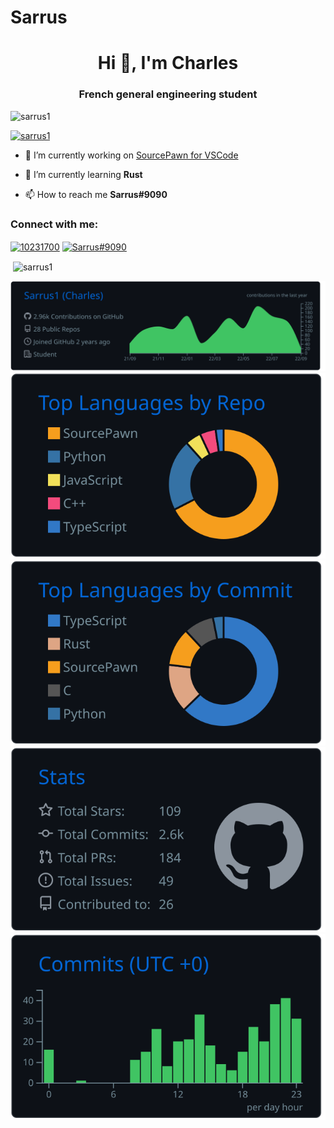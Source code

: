 # Sarrus

<h1 align="center">Hi 👋, I'm Charles</h1>
<h3 align="center">French general engineering student</h3>

<p align="left"> <img src="https://komarev.com/ghpvc/?username=sarrus1&label=Profile%20views&color=0e75b6&style=flat" alt="sarrus1" /> </p>

<p align="left"> <a href="https://github.com/ryo-ma/github-profile-trophy"><img src="https://github-profile-trophy.vercel.app/?username=sarrus1" alt="sarrus1" /></a> </p>

- 🔭 I’m currently working on [SourcePawn for VSCode](https://github.com/Sarrus1/sourcepawn-vscode)

- 🌱 I’m currently learning **Rust**

- 📫 How to reach me **Sarrus#9090**

<h3 align="left">Connect with me:</h3>
<p align="left">
<a href="https://stackoverflow.com/users/10231700" target="blank"><img align="center" src="https://cdn.jsdelivr.net/npm/simple-icons@3.0.1/icons/stackoverflow.svg" alt="10231700" height="30" width="40" /></a>
<a href="https://discord.tensor.fr" target="blank"><img align="center" src="https://cdn.jsdelivr.net/npm/simple-icons@3.0.1/icons/discord.svg" alt="Sarrus#9090" height="30" width="40" /></a>
</p>

<p>&nbsp;<img align="center" src="https://github-readme-stats.vercel.app/api?username=sarrus1&show_icons=true&locale=en" alt="sarrus1" /></p>

[![](https://raw.githubusercontent.com/Sarrus1/Sarrus1/master/profile-summary-card-output/github_dark/0-profile-details.svg)](https://github.com/Sarrus1/github-profile-summary-cards)
[![](https://raw.githubusercontent.com/Sarrus1/Sarrus1/master/profile-summary-card-output/github_dark/1-repos-per-language.svg)](https://github.com/Sarrus1/github-profile-summary-cards) [![](https://raw.githubusercontent.com/Sarrus1/Sarrus1/master/profile-summary-card-output/github_dark/2-most-commit-language.svg)](https://github.com/Sarrus1/github-profile-summary-cards)
[![](https://raw.githubusercontent.com/Sarrus1/Sarrus1/master/profile-summary-card-output/github_dark/3-stats.svg)](https://github.com/Sarrus1/github-profile-summary-cards) [![](https://raw.githubusercontent.com/Sarrus1/Sarrus1/master/profile-summary-card-output/github_dark/4-productive-time.svg)](https://github.com/Sarrus1/github-profile-summary-cards)
